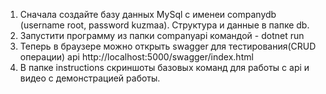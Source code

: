 1. Сначала создайте базу данных MySql с именеи companydb (username root, password kuzmaa). Структура и данные в папке db.
2. Запустити программу из папки companyapi командой - dotnet run
3. Теперь в браузере можно открыть swagger для тестирования(CRUD операции) api http://localhost:5000/swagger/index.html
4. В папке instructions скриншоты базовых команд для работы с api и видео с демонстрацией работы.
